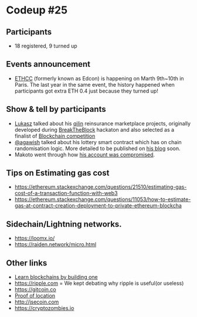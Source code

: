 # Codeup #25

## Participants

- 18 registered, 9 turned up

## Events announcement

- [ETHCC](https://ethcc.io) (formerly known as Edcon) is happening on Marth 9th~10th in Paris.
The last year in the same event, the history happened when participants got extra ETH 0.4 just because they turned up!

## Show & tell by participants

- [Lukasz](https://twitter.com/lukasz_musial) talked about his [qilin](https://github.com/docent666/qilin) reinsurance marketplace projects, originally developed during [BreakTheBlock](http://breaktheblock.simplybusiness.co.uk) hackaton and also selected as a finalist of [Blockchain competition](http://www.blockchaincompetition.ch/en/)
- [@agawish](http://twitter.com/agawish) talked about his lottery smart contract which has on chain randomisation logic. More detailed to be published on [his blog](https://blog.amr-gawish.com) soon.
- Makoto went through how [his account was compromised](https://medium.com/@makoto_inoue/blockparty-security-alert-2d72918106c6).

## Tips on Estimating gas cost

- https://ethereum.stackexchange.com/questions/21510/estimating-gas-cost-of-a-transaction-function-with-web3 
- https://ethereum.stackexchange.com/questions/11053/how-to-estimate-gas-at-contract-creation-deployment-to-private-ethereum-blockcha


## Sidechain/Lightning networks.

- https://loomx.io/
- https://raiden.network/micro.html

## Other links

- [Learn blockchains by building one](https://hackernoon.com/learn-blockchains-by-building-one-117428612f46)
- https://ripple.com = We kept debating why ripple is useful(or useless)
- https://gitcoin.co
- [Proof of location](https://blog.foam.space/introduction-to-proof-of-location-6b4c77928022?gi=314387be28c3)
- http://jsecoin.com
- https://cryptozombies.io
